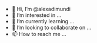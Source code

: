 - 👋 Hi, I’m @alexadimundi
- 👀 I’m interested in ...
- 🌱 I’m currently learning ...
- 💞️ I’m looking to collaborate on ...
- 📫 How to reach me ...

<!---
alexadimundi/alexadimundi is a ✨ special ✨ repository because its `README.md` (this file) appears on your GitHub profile.
You can click the Preview link to take a look at your changes.
--->
